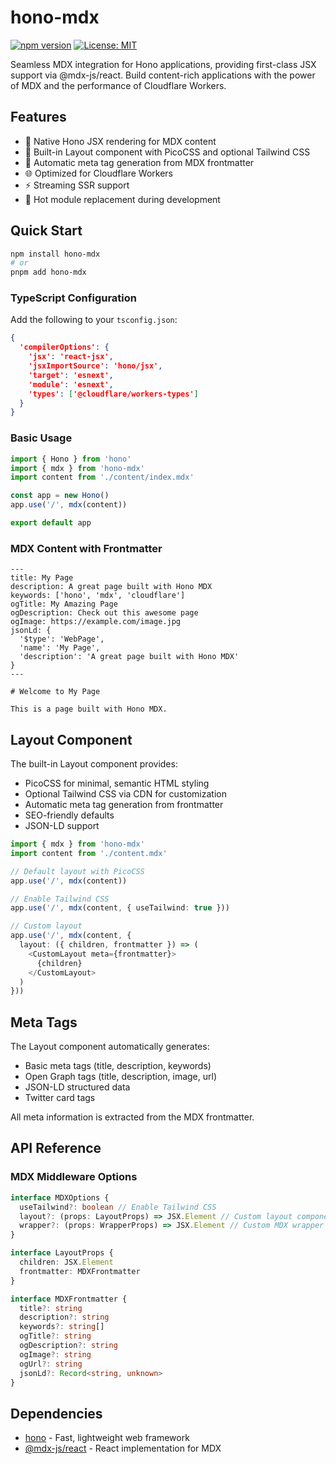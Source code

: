 # hono-mdx

[![npm version](https://badge.fury.io/js/hono-mdx.svg)](https://badge.fury.io/js/hono-mdx)
[![License: MIT](https://img.shields.io/badge/License-MIT-yellow.svg)](https://opensource.org/licenses/MIT)

Seamless MDX integration for Hono applications, providing first-class JSX support via @mdx-js/react. Build content-rich applications with the power of MDX and the performance of Cloudflare Workers.

## Features

- 🚀 Native Hono JSX rendering for MDX content
- 📝 Built-in Layout component with PicoCSS and optional Tailwind CSS
- 🎨 Automatic meta tag generation from MDX frontmatter
- 🌐 Optimized for Cloudflare Workers
- ⚡ Streaming SSR support
- 🔄 Hot module replacement during development

## Quick Start

```bash
npm install hono-mdx
# or
pnpm add hono-mdx
```

### TypeScript Configuration

Add the following to your `tsconfig.json`:

```json
{
  'compilerOptions': {
    'jsx': 'react-jsx',
    'jsxImportSource': 'hono/jsx',
    'target': 'esnext',
    'module': 'esnext',
    'types': ['@cloudflare/workers-types']
  }
}
```

### Basic Usage

```typescript
import { Hono } from 'hono'
import { mdx } from 'hono-mdx'
import content from './content/index.mdx'

const app = new Hono()
app.use('/', mdx(content))

export default app
```

### MDX Content with Frontmatter

```mdx
---
title: My Page
description: A great page built with Hono MDX
keywords: ['hono', 'mdx', 'cloudflare']
ogTitle: My Amazing Page
ogDescription: Check out this awesome page
ogImage: https://example.com/image.jpg
jsonLd: {
  '$type': 'WebPage',
  'name': 'My Page',
  'description': 'A great page built with Hono MDX'
}
---

# Welcome to My Page

This is a page built with Hono MDX.
```

## Layout Component

The built-in Layout component provides:

- PicoCSS for minimal, semantic HTML styling
- Optional Tailwind CSS via CDN for customization
- Automatic meta tag generation from frontmatter
- SEO-friendly defaults
- JSON-LD support

```typescript
import { mdx } from 'hono-mdx'
import content from './content.mdx'

// Default layout with PicoCSS
app.use('/', mdx(content))

// Enable Tailwind CSS
app.use('/', mdx(content, { useTailwind: true }))

// Custom layout
app.use('/', mdx(content, {
  layout: ({ children, frontmatter }) => (
    <CustomLayout meta={frontmatter}>
      {children}
    </CustomLayout>
  )
}))
```

## Meta Tags

The Layout component automatically generates:

- Basic meta tags (title, description, keywords)
- Open Graph tags (title, description, image, url)
- JSON-LD structured data
- Twitter card tags

All meta information is extracted from the MDX frontmatter.

## API Reference

### MDX Middleware Options

```typescript
interface MDXOptions {
  useTailwind?: boolean // Enable Tailwind CSS
  layout?: (props: LayoutProps) => JSX.Element // Custom layout component
  wrapper?: (props: WrapperProps) => JSX.Element // Custom MDX wrapper
}

interface LayoutProps {
  children: JSX.Element
  frontmatter: MDXFrontmatter
}

interface MDXFrontmatter {
  title?: string
  description?: string
  keywords?: string[]
  ogTitle?: string
  ogDescription?: string
  ogImage?: string
  ogUrl?: string
  jsonLd?: Record<string, unknown>
}
```

## Dependencies

- [hono](https://www.npmjs.com/package/hono) - Fast, lightweight web framework
- [@mdx-js/react](https://www.npmjs.com/package/@mdx-js/react) - React implementation for MDX
